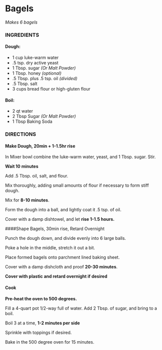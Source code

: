 # Bagels

*Makes 6 bagels*

### INGREDIENTS

#### Dough:

 * 1 cup luke-warm water
 * .5 tsp. dry active yeast
 * 1 Tbsp. sugar *(Or Malt Powder)*
 * 1 Tbsp. honey *(optional)*
 * .5 Tbsp. plus .5 tsp. oil *(divided)*
 * .5 Tbsp. salt
 * 3 cups bread flour or high-gluten flour

#### Boil:

 * 2 qt water
 * 2 Tbsp Sugar *(Or Malt Powder)*
 * 1 Tbsp Baking Soda
 
### DIRECTIONS

#### Make Dough, 20min + 1-1.5hr rise

In Mixer bowl combine the luke-warm water, yeast, and 1 Tbsp. sugar. Stir.

**Wait 10 minutes**

Add .5 Tbsp. oil, salt, and flour.

Mix thoroughly, adding small amounts of flour if necessary to form stiff dough.

Mix for **8-10 minutes**.

Form the dough into a ball, and lightly coat it .5 tsp. of oil.

Cover with a damp dishtowel, and let **rise 1-1.5 hours.**

####Shape Bagels, 30min rise, Retard Overnight

Punch the dough down, and divide evenly into 6 large balls.

Poke a hole in the middle, stretch it out a bit.

Place formed bagels onto parchment lined baking sheet.

Cover with a damp dishcloth and proof **20-30 minutes**.

**Cover with plastic and retard overnight if desired**

#### Cook

**Pre-heat the oven to 500 degrees.**

Fill a 4-quart pot 1/2-way full of water. Add 2 Tbsp. of sugar, and bring to a boil.

Boil 3 at a time, **1-2 minutes per side**

Sprinkle with toppings if desired.

Bake in the 500 degree oven for 15 minutes.
